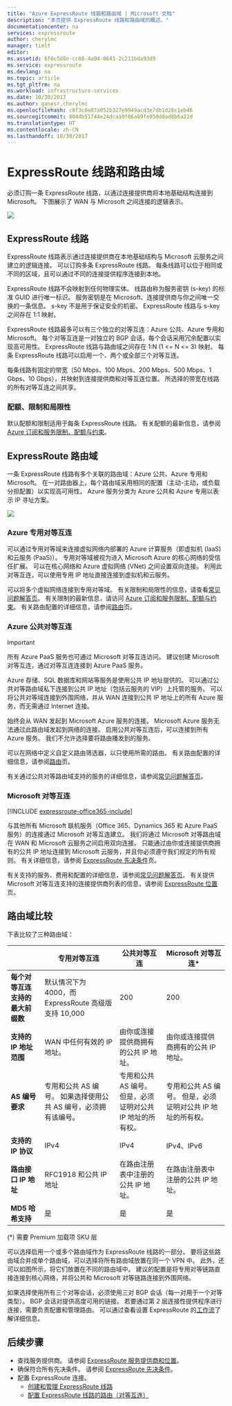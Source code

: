```yaml
---
title: "Azure ExpressRoute 线路和路由域 | Microsoft 文档"
description: "本页提供 ExpressRoute 线路和路由域的概述。"
documentationcenter: na
services: expressroute
author: cherylmc
manager: timlt
editor: 
ms.assetid: 6f0c5d8e-cc60-4a04-8641-2c211bda93d9
ms.service: expressroute
ms.devlang: na
ms.topic: article
ms.tgt_pltfrm: na
ms.workload: infrastructure-services
ms.date: 10/30/2017
ms.author: ganesr,cherylmc
ms.openlocfilehash: c8f3c0e87a052b327e9949acd3e7db1d28c1eb46
ms.sourcegitcommit: 804db51744e24dca10f06a89fe950ddad8b6a22d
ms.translationtype: HT
ms.contentlocale: zh-CN
ms.lasthandoff: 10/30/2017
---
```

# <a name="expressroute-circuits-and-routing-domains"></a>ExpressRoute 线路和路由域
 必须订购一条 ExpressRoute 线路，以通过连接提供商将本地基础结构连接到 Microsoft。 下图展示了 WAN 与 Microsoft 之间连接的逻辑表示。

![](./media/expressroute-circuit-peerings/expressroute-basic.png)

## <a name="expressroute-circuits"></a>ExpressRoute 线路
ExpressRoute 线路表示通过连接提供商在本地基础结构与 Microsoft 云服务之间建立的逻辑连接。 可以订购多条 ExpressRoute 线路。 每条线路可以位于相同或不同的区域，且可以通过不同的连接提供程序连接到本地。 

ExpressRoute 线路不会映射到任何物理实体。 线路由称为服务密钥 (s-key) 的标准 GUID 进行唯一标识。 服务密钥是在 Microsoft、连接提供商与你之间唯一交换的一条信息。 s-key 不是用于保证安全的机密。 ExpressRoute 线路与 s-key 之间存在 1:1 映射。

ExpressRoute 线路最多可以有三个独立的对等互连：Azure 公共、Azure 专用和 Microsoft。 每个对等互连是一对独立的 BGP 会话，每个会话采用冗余配置以实现高可用性。 ExpressRoute 线路与路由域之间存在 1:N (1 <= N <= 3) 映射。 每条 ExpressRoute 线路可以启用一个、两个或全部三个对等互连。

每条线路有固定的带宽（50 Mbps、100 Mbps、200 Mbps、500 Mbps、1 Gbps、10 Gbps），并映射到连接提供商和对等互连位置。 所选择的带宽在线路的所有对等互连之间共享。 

### <a name="quotas-limits-and-limitations"></a>配额、限制和局限性
默认配额和限制适用于每条 ExpressRoute 线路。 有关配额的最新信息，请参阅 [Azure 订阅和服务限制、配额与约束](../azure-subscription-service-limits.md)。

## <a name="expressroute-routing-domains"></a>ExpressRoute 路由域
一条 ExpressRoute 线路有多个关联的路由域：Azure 公共、Azure 专用和 Microsoft。 在一对路由器上，每个路由域采用相同的配置（主动-主动，或负载分担配置）以实现高可用性。 Azure 服务分类为 Azure 公共和 Azure 专用以表示 IP 寻址方案。

![](./media/expressroute-circuit-peerings/expressroute-peerings.png)

### <a name="azure-private-peering"></a>Azure 专用对等互连
可以通过专用对等域来连接虚拟网络内部署的 Azure 计算服务（即虚拟机 (IaaS) 和云服务 (PaaS)）。 专用对等域被视为进入 Microsoft Azure 的核心网络的受信任扩展。 可以在核心网络和 Azure 虚拟网络 (VNet) 之间设置双向连接。 利用此对等互连，可以使用专用 IP 地址直接连接到虚拟机和云服务。  

可以将多个虚拟网络连接到专用对等域。 有关限制和局限性的信息，请查看[常见问题解答页](expressroute-faqs.md)。 有关限制的最新信息，请访问 [Azure 订阅和服务限制、配额与约束](../azure-subscription-service-limits.md)。  有关路由配置的详细信息，请参阅[路由](expressroute-routing.md)页。

### <a name="azure-public-peering"></a>Azure 公共对等互连

> [!IMPORTANT]
> 所有 Azure PaaS 服务也可通过 Microsoft 对等互连访问。 建议创建 Microsoft 对等互连，通过对等互连连接到 Azure PaaS 服务。  
>   


Azure 存储、SQL 数据库和网站等服务是使用公共 IP 地址提供的。 可以通过公共对等路由域私下连接到公共 IP 地址（包括云服务的 VIP）上托管的服务。 可以将公共对等域连接到外围网络，并从 WAN 连接到公共 IP 地址上的所有 Azure 服务，而无需通过 Internet 连接。 

始终会从 WAN 发起到 Microsoft Azure 服务的连接。 Microsoft Azure 服务无法通过此路由域发起到网络的连接。 启用公共对等互连后，可以连接到所有 Azure 服务。 我们不允许选择要将路由播发到的服务。

可以在网络中定义自定义路由筛选器，以只使用所需的路由。 有关路由配置的详细信息，请参阅[路由](expressroute-routing.md)页。 

有关通过公共对等路由域支持的服务的详细信息，请参阅[常见问题解答页](expressroute-faqs.md)。 

### <a name="microsoft-peering"></a>Microsoft 对等互连
[!INCLUDE [expressroute-office365-include](../../includes/expressroute-office365-include.md)]

与其他所有 Microsoft 联机服务（Office 365、Dynamics 365 和 Azure PaaS 服务）的连接通过 Microsoft 对等互连建立。 我们将通过 Microsoft 对等路由域在 WAN 和 Microsoft 云服务之间启用双向连接。 只能通过由你或连接提供商拥有的公共 IP 地址连接到 Microsoft 云服务，并且你必须遵守我们规定的所有规则。 有关详细信息，请参阅 [ExpressRoute 先决条件](expressroute-prerequisites.md)页。

有关支持的服务、费用和配置的详细信息，请参阅[常见问题解答页](expressroute-faqs.md)。 有关提供 Microsoft 对等互连支持的连接提供商列表的信息，请参阅 [ExpressRoute 位置](expressroute-locations.md)页。

## <a name="routing-domain-comparison"></a>路由域比较
下表比较了三种路由域：

|  | **专用对等互连** | **公共对等互连** | **Microsoft 对等互连*** |
| --- | --- | --- | --- |
| **每个对等互连支持的最大前缀数** |默认情况下为 4000，而 ExpressRoute 高级版支持 10,000 |200 |200 |
| **支持的 IP 地址范围** |WAN 中任何有效的 IP 地址。 |由你或连接提供商拥有的公共 IP 地址。 |由你或连接提供商拥有的公共 IP 地址。 |
| **AS 编号要求** |专用和公共 AS 编号。 如果选择使用公共 AS 编号，必须拥有该编号。 |专用和公共 AS 编号。 但是，必须证明对公共 IP 地址的所有权。 |专用和公共 AS 编号。 但是，必须证明对公共 IP 地址的所有权。 |
| **支持的 IP 协议**| IPv4 | IPv4 | IPv4、IPv6 |
| **路由接口 IP 地址** |RFC1918 和公共 IP 地址 |在路由注册表中注册的公共 IP 地址。 |在路由注册表中注册的公共 IP 地址。 |
| **MD5 哈希支持** |是 |是 |是 |

(*) 需要 Premium 加载项 SKU 层

可以选择启用一个或多个路由域作为 ExpressRoute 线路的一部分。 要将这些路由域合并成单个路由域，可以选择将所有路由域放置在同一个 VPN 中。 此外，还可以如图所示，将它们放置在不同的路由域中。 建议的配置是将专用对等链路直接连接到核心网络，并将公共和 Microsoft 对等链路连接到外围网络。

如果选择使用所有三个对等会话，必须使用三对 BGP 会话（每一对用于一个对等类型）。 BGP 会话对提供高度可用的链接。 若要通过第 2 层连接性提供程序进行连接，需要负责配置和管理路由。 可以通过查看设置 ExpressRoute 的[工作流](expressroute-workflows.md)了解详细信息。

## <a name="next-steps"></a>后续步骤
* 查找服务提供商。 请参阅 [ExpressRoute 服务提供商和位置](expressroute-locations.md)。
* 确保符合所有先决条件。 请参阅 [ExpressRoute 先决条件](expressroute-prerequisites.md)。
* 配置 ExpressRoute 连接。
  * [创建和管理 ExpressRoute 线路](expressroute-howto-circuit-portal-resource-manager.md)
  * [配置 ExpressRoute 线路的路由（对等互连）](expressroute-howto-routing-portal-resource-manager.md)

